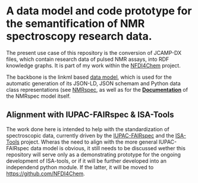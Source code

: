 # A data model and code prototype for the semantification of NMR spectroscopy research data.
The present use case of this repository is the conversion of JCAMP-DX files, which contain research data of pulsed NMR assays, into RDF knowledge graphs. It is part of my work within the [NFDI4Chem](https://www.nfdi4chem.de/) project.

The backbone is the linkml based [data model](model/schema/), which is used for the automatic generation of its JSON-LD, JSON schemam and Python data class representations (see [NMRspec](NMRspec/), as well as for the [**Documentation**](https://StroemPhi.github.io/NMRspec/) of the NMRspec model itself.

## Alignment with IUPAC-FAIRspec & ISA-Tools
The work done here is intended to help with the standardization of spectroscopic data, currently driven by the [IUPAC-FAIRspec](https://github.com/IUPAC/IUPAC-FAIRSpec) and the [ISA-Tools](https://isa-tools.org/) project. Wheras the need to align with the more general IUPAC-FAIRspec data model is obvious, it still needs to be discussed wether this repository will serve only as a demonstrating prototype for the ongoing development of ISA-tools, or if it will be further developed into an independend python module. If the latter, it will be moved to https://github.com/NFDI4Chem.
